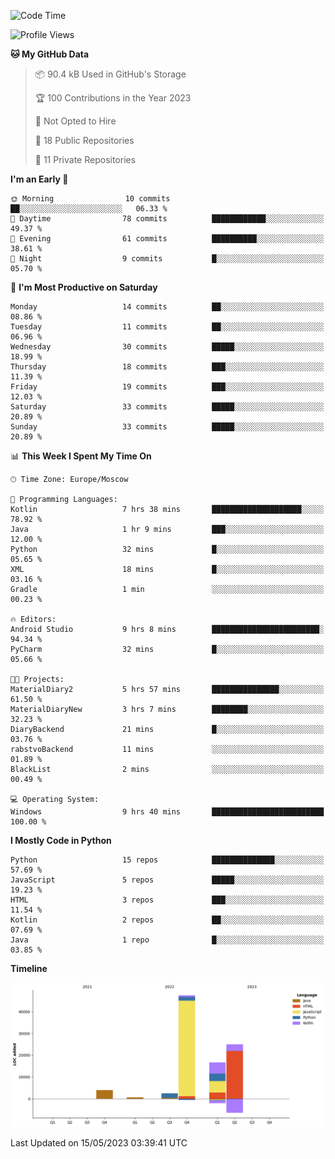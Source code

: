<!--START_SECTION:waka-->
![Code Time](http://img.shields.io/badge/Code%20Time-92%20hrs%2010%20mins-blue)

![Profile Views](http://img.shields.io/badge/Profile%20Views-0-blue)

**🐱 My GitHub Data** 

> 📦 90.4 kB Used in GitHub's Storage 
 > 
> 🏆 100 Contributions in the Year 2023
 > 
> 🚫 Not Opted to Hire
 > 
> 📜 18 Public Repositories 
 > 
> 🔑 11 Private Repositories 
 > 
**I'm an Early 🐤** 

```text
🌞 Morning                10 commits          ██░░░░░░░░░░░░░░░░░░░░░░░   06.33 % 
🌆 Daytime                78 commits          ████████████░░░░░░░░░░░░░   49.37 % 
🌃 Evening                61 commits          ██████████░░░░░░░░░░░░░░░   38.61 % 
🌙 Night                  9 commits           █░░░░░░░░░░░░░░░░░░░░░░░░   05.70 % 
```
📅 **I'm Most Productive on Saturday** 

```text
Monday                   14 commits          ██░░░░░░░░░░░░░░░░░░░░░░░   08.86 % 
Tuesday                  11 commits          ██░░░░░░░░░░░░░░░░░░░░░░░   06.96 % 
Wednesday                30 commits          █████░░░░░░░░░░░░░░░░░░░░   18.99 % 
Thursday                 18 commits          ███░░░░░░░░░░░░░░░░░░░░░░   11.39 % 
Friday                   19 commits          ███░░░░░░░░░░░░░░░░░░░░░░   12.03 % 
Saturday                 33 commits          █████░░░░░░░░░░░░░░░░░░░░   20.89 % 
Sunday                   33 commits          █████░░░░░░░░░░░░░░░░░░░░   20.89 % 
```


📊 **This Week I Spent My Time On** 

```text
🕑︎ Time Zone: Europe/Moscow

💬 Programming Languages: 
Kotlin                   7 hrs 38 mins       ████████████████████░░░░░   78.92 % 
Java                     1 hr 9 mins         ███░░░░░░░░░░░░░░░░░░░░░░   12.00 % 
Python                   32 mins             █░░░░░░░░░░░░░░░░░░░░░░░░   05.65 % 
XML                      18 mins             █░░░░░░░░░░░░░░░░░░░░░░░░   03.16 % 
Gradle                   1 min               ░░░░░░░░░░░░░░░░░░░░░░░░░   00.23 % 

🔥 Editors: 
Android Studio           9 hrs 8 mins        ████████████████████████░   94.34 % 
PyCharm                  32 mins             █░░░░░░░░░░░░░░░░░░░░░░░░   05.66 % 

🐱‍💻 Projects: 
MaterialDiary2           5 hrs 57 mins       ███████████████░░░░░░░░░░   61.50 % 
MaterialDiaryNew         3 hrs 7 mins        ████████░░░░░░░░░░░░░░░░░   32.23 % 
DiaryBackend             21 mins             █░░░░░░░░░░░░░░░░░░░░░░░░   03.76 % 
rabstvoBackend           11 mins             ░░░░░░░░░░░░░░░░░░░░░░░░░   01.89 % 
BlackList                2 mins              ░░░░░░░░░░░░░░░░░░░░░░░░░   00.49 % 

💻 Operating System: 
Windows                  9 hrs 40 mins       █████████████████████████   100.00 % 
```

**I Mostly Code in Python** 

```text
Python                   15 repos            ██████████████░░░░░░░░░░░   57.69 % 
JavaScript               5 repos             █████░░░░░░░░░░░░░░░░░░░░   19.23 % 
HTML                     3 repos             ███░░░░░░░░░░░░░░░░░░░░░░   11.54 % 
Kotlin                   2 repos             ██░░░░░░░░░░░░░░░░░░░░░░░   07.69 % 
Java                     1 repo              █░░░░░░░░░░░░░░░░░░░░░░░░   03.85 % 
```



**Timeline**

![Lines of Code chart](https://raw.githubusercontent.com/Adlemex/Adlemex/main/assets/bar_graph.png)


 Last Updated on 15/05/2023 03:39:41 UTC
<!--END_SECTION:waka-->
